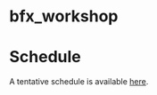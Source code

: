 # bfx_workshop

# Schedule
A tentative schedule is available [here](https://docs.google.com/document/d/1NEgi0krhzKT9TNxWx7aLcYhiQekeRxPR2NN5l-sxwfU/edit?usp=sharing).
